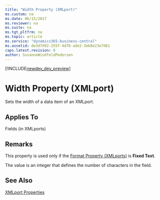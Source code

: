 ```yaml
---
title: "Width Property (XMLport)"
ms.custom: na
ms.date: 06/15/2017
ms.reviewer: na
ms.suite: na
ms.tgt_pltfrm: na
ms.topic: article
ms.service: "dynamics365-business-central"
ms.assetid: de3d7d92-255f-4d76-ade2-3eb8e23e7d61
caps.latest.revision: 8
author: SusanneWindfeldPedersen
---
```


[!INCLUDE[newdev_dev_preview](../includes/newdev_dev_preview.md)]

# Width Property (XMLport)
Sets the width of a data item of an XMLport.  
  
## Applies To  
 Fields \(in XMLports\)  
  
## Remarks  
 This property is used only if the [Format Property \(XMLports\)](devenv-format-xmlports-property.md) is **Fixed Text**.  
  
 The value is an integer that defines the number of characters in the field.  
  
## See Also  
 [XMLport Properties](devenv-xmlport-properties.md)